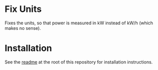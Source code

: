 ﻿# Fix Units

Fixes the units, so that power is measured in kW instead of kW/h (which makes no sense).

# Installation

See the [readme](/readme.md) at the root of this repository for installation instructions.
